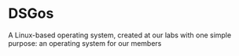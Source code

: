 # DSGos
A Linux-based operating system, created at our labs with one simple purpose: an operating system for our members
